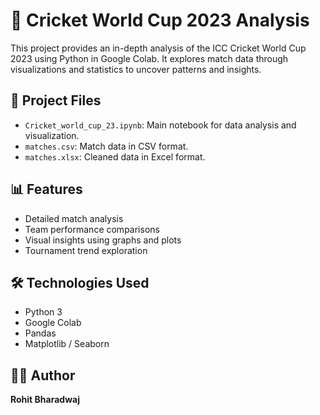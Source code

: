 # 🏏 Cricket World Cup 2023 Analysis

This project provides an in-depth analysis of the ICC Cricket World Cup 2023 using Python in Google Colab. It explores match data through visualizations and statistics to uncover patterns and insights.

## 📂 Project Files

- `Cricket_world_cup_23.ipynb`: Main notebook for data analysis and visualization.
- `matches.csv`: Match data in CSV format.
- `matches.xlsx`: Cleaned data in Excel format.

## 📊 Features

- Detailed match analysis
- Team performance comparisons
- Visual insights using graphs and plots
- Tournament trend exploration

## 🛠️ Technologies Used

- Python 3
- Google Colab
- Pandas
- Matplotlib / Seaborn

## 👨‍💻 Author

**Rohit Bharadwaj**
